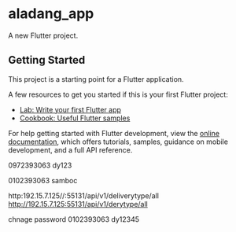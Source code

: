 # aladang_app

A new Flutter project.

## Getting Started

This project is a starting point for a Flutter application.

A few resources to get you started if this is your first Flutter project:

- [Lab: Write your first Flutter app](https://docs.flutter.dev/get-started/codelab)
- [Cookbook: Useful Flutter samples](https://docs.flutter.dev/cookbook)

For help getting started with Flutter development, view the
[online documentation](https://docs.flutter.dev/), which offers tutorials,
samples, guidance on mobile development, and a full API reference.

0972393063
dy123


0102393063
samboc


http:192.15.7.125//:55131/api/v1/deliverytype/all
http://192.15.7.125:55131/api/v1/derytype/all

chnage password
0102393063
dy12345